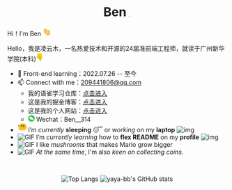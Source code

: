 <h1 align="center">Ben
<img src="https://github.com/TheDudeThatCode/TheDudeThatCode/raw/master/Assets/Mario_Hello_Big.gif" alt="img" style="zoom:5%;" /></h1>

Hi！I'm Ben <img src="README.assets/Hi.gif" alt="img" style="width:20px;" />

Hello，我是凌云木，一名热爱技术和开源的24届准前端工程师，就读于广州新华学院(本科)<img src="README.assets/wave.gif" alt="GIF" style="width:20px;" />

- 🌱 Front-end learning：2022.07.26 -- 至今
- 📫 Connect with me：[209441806@qq.com](mailto:209441806@qq.com)
  - 我的语雀学习仓库：[点击进入]()
  - 这是我的掘金博客：[点击进入](https://juejin.cn/user/1451788217357559)
  - 这是我的个人网站：[点击进入](https://ben314.top)
  - <img src="README.assets/微信.png" alt="微信" style="width:15px;" /> Wechat：Ben__314
- <img src="README.assets/happy.gif" alt="GIF" style="width:20px;" /> I’m *currently* **sleeping** 😴 or *working* on my **laptop** <img src="https://github.com/TheDudeThatCode/TheDudeThatCode/raw/master/Assets/Rocket.gif" alt="img" style="width:20px;" />
- <img src="https://github.com/TheDudeThatCode/TheDudeThatCode/raw/master/Assets/hmm.gif" alt="GIF" style="width:20px;" /> I’m *currently learning* how to **flex README** on my **profile** <img src="https://camo.githubusercontent.com/63371d36886ee658f5a97401f393e1ab1684b2fd3de674b8f5efc7d410b2a3d0/68747470733a2f2f6d656469612e67697068792e636f6d2f6d656469612f57556c706c634d704f43456d5447427442572f67697068792e676966" alt="img" style="width:25px;" />
- <img src="https://github.com/TheDudeThatCode/TheDudeThatCode/raw/master/Assets/powerup.gif" alt="GIF" style="width:20px;" /> I like *mushrooms* that makes Mario grow bigger
- <img src="https://github.com/TheDudeThatCode/TheDudeThatCode/raw/master/Assets/coin.gif" alt="GIF" style="width:20px;" /> *At the same time*, I'm also *keen on collecting coins*.

​	

<div align="center">
<span>
    <img src="https://github-readme-stats.vercel.app/api/top-langs/?username=Benn314&layout=compact&title_color=007bff&text_color=e7e7e7&icon_color=007bff&bg_color=171c28" alt="Top Langs" height=190 style="border:0"/>
</span><span>
    <img src="https://github-readme-stats.vercel.app/api?username=Benn314&show_icons=true&show_icons=true&title_color=007bff&text_color=e7e7e7&icon_color=007bff&bg_color=171c28" alt="yaya-bb's GitHub stats" height=190/>
</span>
</div>
